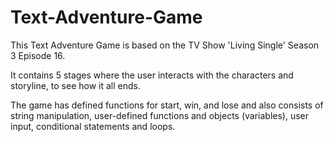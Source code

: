 # Text-Adventure-Game

This Text Adventure Game is based on the TV Show 'Living Single' Season 3 Episode 16. 

It contains 5 stages where the user interacts with the characters and storyline, to see how it all ends. 

The game has defined functions for start, win, and lose and also consists of string manipulation, user-defined functions and objects (variables), user input, conditional statements and loops. 
